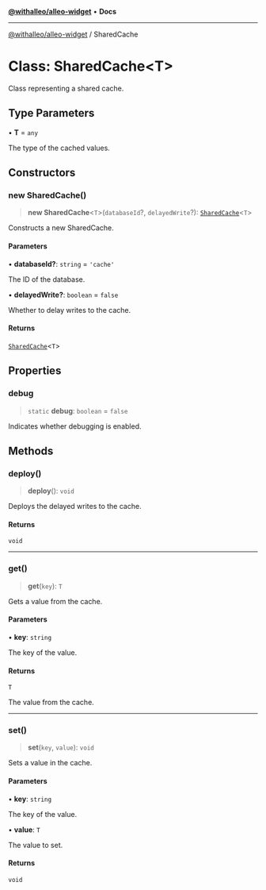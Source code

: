 [**@withalleo/alleo-widget**](../README.md) • **Docs**

***

[@withalleo/alleo-widget](../globals.md) / SharedCache

# Class: SharedCache\<T\>

Class representing a shared cache.

## Type Parameters

• **T** = `any`

The type of the cached values.

## Constructors

### new SharedCache()

> **new SharedCache**\<`T`\>(`databaseId`?, `delayedWrite`?): [`SharedCache`](SharedCache.md)\<`T`\>

Constructs a new SharedCache.

#### Parameters

• **databaseId?**: `string` = `'cache'`

The ID of the database.

• **delayedWrite?**: `boolean` = `false`

Whether to delay writes to the cache.

#### Returns

[`SharedCache`](SharedCache.md)\<`T`\>

## Properties

### debug

> `static` **debug**: `boolean` = `false`

Indicates whether debugging is enabled.

## Methods

### deploy()

> **deploy**(): `void`

Deploys the delayed writes to the cache.

#### Returns

`void`

***

### get()

> **get**(`key`): `T`

Gets a value from the cache.

#### Parameters

• **key**: `string`

The key of the value.

#### Returns

`T`

The value from the cache.

***

### set()

> **set**(`key`, `value`): `void`

Sets a value in the cache.

#### Parameters

• **key**: `string`

The key of the value.

• **value**: `T`

The value to set.

#### Returns

`void`

